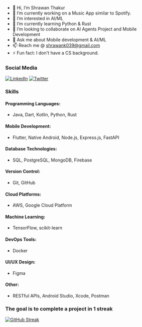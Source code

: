 - 👋 Hi, I’m Shrawan Thakur
- 🔭 I’m currently working on a Music App similar to Spotify.
- 👀 I’m interested in AI/ML
- 🌱 I’m currently learning Python & Rust 
- 💞️ I’m looking to collaborate on AI Agents Project and Mobile Development
- 💬 Ask me about Mobile development & AI/ML
- 📫 Reach me @ shrawank039@gmail.com
- ⚡ Fun fact: I don't have a CS background.

### Social Media

[![LinkedIn](https://img.shields.io/badge/LinkedIn-shrawanthakur003-blue?style=flat-square&logo=linkedin)](https://www.linkedin.com/in/shrawan-thakur003/)
[![Twitter](https://img.shields.io/badge/Twitter-codershrawan-blue?style=flat-square&logo=twitter)](https://twitter.com/coder_shrawan)



### Skills

#### Programming Languages:
  -  Java, Dart, Kotlin, Python, Rust

#### Mobile Development:
  -  Flutter, Native Android, Node.js, Express.js, FastAPI

#### Database Technologies:
  -  SQL, PostgreSQL, MongoDB, Firebase

#### Version Control:
  -  Git, GitHub

#### Cloud Platforms:
  -  AWS, Google Cloud Platform

#### Machine Learning:
  -  TensorFlow, scikit-learn

#### DevOps Tools:
  -  Docker

#### UI/UX Design:
  -  Figma

#### Other:
  -  RESTful APIs, Android Studio, Xcode, Postman





### The goal is to complete a project in 1 streak

[![GitHub Streak](https://streak-stats.demolab.com?user=shrawank039&theme=ocean-gradient&hide_border=true)](https://git.io/streak-stats)


<!--
**shrawank039/shrawank039** is a ✨ _special_ ✨ repository because its `README.md` (this file) appears on your GitHub profile.

<!-- - 🤔 I’m looking for help with ML Opportunity. -->

